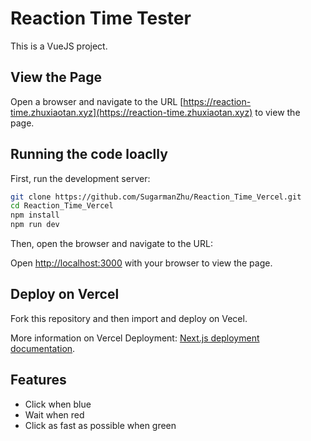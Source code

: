 # Reaction Time Tester

This is a VueJS project.

## View the Page
Open a browser and navigate to the URL [https://reaction-time.zhuxiaotan.xyz](https://reaction-time.zhuxiaotan.xyz) to view the page.

## Running the code loaclly

First, run the development server:

```bash
git clone https://github.com/SugarmanZhu/Reaction_Time_Vercel.git
cd Reaction_Time_Vercel
npm install
npm run dev
```

Then, open the browser and navigate to the URL:

Open [http://localhost:3000](http://localhost:3000) with your browser to view the page.

## Deploy on Vercel

Fork this repository and then import and deploy on Vecel.

More information on Vercel Deployment: [Next.js deployment documentation](https://nextjs.org/docs/deployment).

## Features
- Click when blue
- Wait when red
- Click as fast as possible when green
